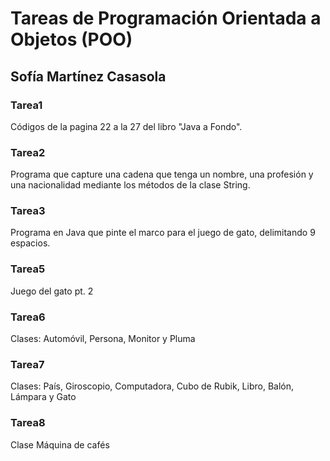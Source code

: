 # Tareas de Programación Orientada a Objetos (POO)

## Sofía Martínez Casasola 

 ### Tarea1
 Códigos de la pagina 22 a la 27 del libro "Java a Fondo".

 ### Tarea2
 Programa que capture una cadena que tenga un nombre, una profesión y una nacionalidad mediante los métodos de la clase String.

 ### Tarea3
 Programa en Java que pinte el marco  para el juego de gato, delimitando 9 espacios.

### Tarea5
Juego del gato pt. 2

### Tarea6
Clases: Automóvil, Persona, Monitor y Pluma

### Tarea7
Clases: País, Giroscopio, Computadora, Cubo de Rubik, Libro, Balón, Lámpara y Gato

### Tarea8
Clase Máquina de cafés 